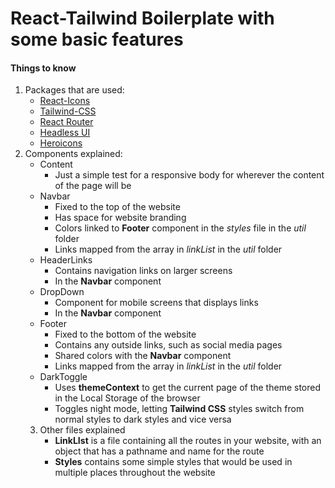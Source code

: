 # React-Tailwind Boilerplate with some basic features

#### Things to know
1. Packages that are used: 
    * [React-Icons](https://react-icons.github.io/react-icons)
    * [Tailwind-CSS](https://tailwindcss.com/docs/guides/create-react-app)
    * [React Router](https://github.com/ReactTraining/react-router)
    * [Headless UI](https://headlessui.dev/)
    * [Heroicons](https://heroicons.com/)
2. Components explained: 
    * Content
        * Just a simple test for a responsive body for wherever the content of the page will be
    * Navbar
        * Fixed to the top of the website
        * Has space for website branding
        * Colors linked to **Footer** component in the *styles* file in the *util* folder
        * Links mapped from the array in *linkList* in the *util* folder
    * HeaderLinks
        * Contains navigation links on larger screens
        * In the **Navbar** component
    * DropDown
        * Component for mobile screens that displays links
        * In the **Navbar** component
    * Footer
        * Fixed to the bottom of the website
        * Contains any outside links, such as social media pages
        * Shared colors with the **Navbar** component
        * Links mapped from the array in *linkList* in the *util* folder
    * DarkToggle
        * Uses **themeContext** to get the current page of the theme stored in the Local Storage of the browser
        * Toggles night mode, letting **Tailwind CSS** styles switch from normal styles to dark styles and vice versa
    3. Other files explained
        * **LinkLIst** is a file containing all the routes in your website, with an object that has a pathname and name for the route
        * **Styles** contains some simple styles that would be used in multiple places throughout the website